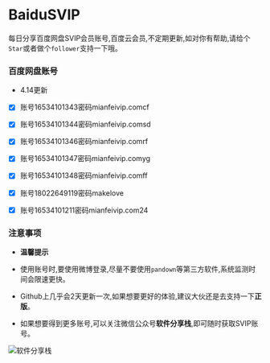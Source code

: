 # BaiduSVIP

每日分享百度网盘SVIP会员账号,百度云会员,不定期更新,如对你有帮助,请给个`Star`或者做个`follower`支持一下哦。

### 百度网盘账号 

- 4.14更新

- [x] 账号16534101343密码mianfeivip.comcf
- [x] 账号16534101344密码mianfeivip.comsd
- [x] 账号16534101346密码mianfeivip.comrf
- [x] 账号16534101347密码mianfeivip.comyg
- [x] 账号16534101348密码mianfeivip.comff
- [x] 账号18022649119密码makelove
- [x] 账号16534101211密码mianfeivip.com24



### 注意事项

- **温馨提示**

- 使用账号时,要使用微博登录,尽量不要使用`pandown`等第三方软件,系统监测时间会限速更快。

- Github上几乎会2天更新一次,如果想要更好的体验,建议大伙还是去支持一下**正版**。

- 如果想要得到更多账号,可以关注微信公众号**软件分享栈**,即可随时获取SVIP账号。

![软件分享栈](https://ae01.alicdn.com/kf/H5082b6f3bdfc456bb7b5de0f9c104212L.png)
